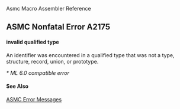 Asmc Macro Assembler Reference

## ASMC Nonfatal Error A2175

#### invalid qualified type

An identifier was encountered in a qualified type that was not a type, structure, record, union, or prototype.

_* ML 6.0 compatible error_

#### See Also

[ASMC Error Messages](readme.md)